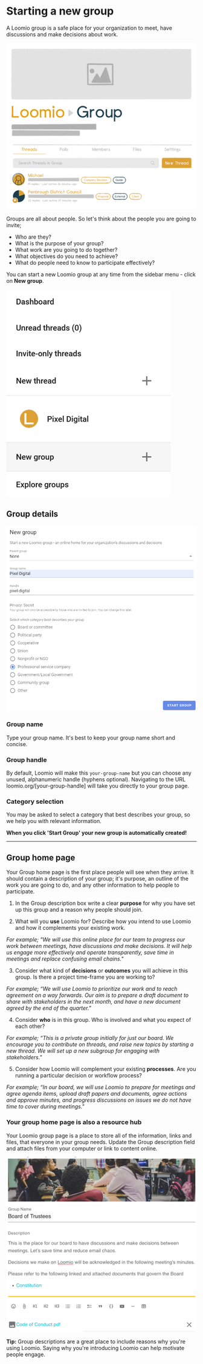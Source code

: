 # Starting a new group

A Loomio group is a safe place for your organization to meet, have discussions and make decisions about work. 

![](Groups.png#width-50)

Groups are all about people. So let's think about the people you are going to invite; 
- Who are they? 
- What is the purpose of your group? 
- What work are you going to do together? 
- What objectives do you need to achieve? 
- What do people need to know to participate effectively?

You can start a new Loomio group at any time from the sidebar menu - click on **New group**.

![](new-group.png#width-50)

## Group details

![](new-group-start.png#width-90)

### Group name

Type your group name. It's best to keep your group name short and concise.

### Group handle

By default, Loomio will make this `your-group-name` but you can choose any unused, alphanumeric handle (hyphens optional). Navigating to the URL loomio.org/[your-group-handle] will take you directly to your group page.

### Category selection

You may be asked to select a category that best describes your group, so we help you with relevant information.

**When you click 'Start Group' your new group is automatically created!**

---

## Group home page

Your Group home page is the first place people will see when they arrive. It should contain a description of your group; it's purpose, an outline of the work you are going to do, and any other information to help people to participate.

1. In the Group description box write a clear **purpose** for why you have set up this group and a reason why people should join. 

2. What will you **use** Loomio for? Describe how you intend to use Loomio and how it complements your existing work.

*For example; "We will use this online place for our team to progress our work between meetings, have discussions and make decisions. It will help us engage more effectively and operate transparently, save time in meetings and replace confusing email chains."*

3. Consider what kind of **decisions** or **outcomes** you will achieve in this group. Is there a project time-frame you are working to?  

*For example; “We will use Loomio to prioritize our work and to reach agreement on a way forwards. Our aim is to prepare a draft document to share with stakeholders in the next month, and have a new document agreed by the end of the quarter."*

4. Consider **who** is in this group. Who is involved and what you expect of each other? 

*For example; “This is a private group initially for just our board. We encourage you to contribute on threads, and raise new topics by starting a new thread. We will set up a new subgroup for engaging with stakeholders."*

5. Consider how Loomio will complement your existing **processes**. Are you running a particular decision or workflow process?   

*For example; “In our board, we will use Loomio to prepare for meetings and agree agenda items, upload draft papers and documents, agree actions and approve minutes, and progress discussions on issues we do not have time to cover during meetings."*

### Your group home page is also a resource hub

Your Loomio group page is a place to store all of the information, links and files, that everyone in your group needs. Update the Group description field and attach files from your computer or link to content online.

![](group_description.png)

**Tip:** Group descriptions are a great place to include reasons why you're using Loomio. Saying why you're introducing Loomio can help motivate people engage.

